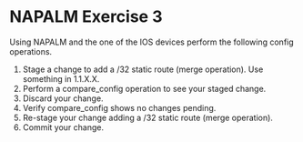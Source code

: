 # NAPALM Exercise 3

Using NAPALM and the one of the IOS devices perform the following config
operations.

1. Stage a change to add a /32 static route (merge operation). Use something in 1.1.X.X.
2. Perform a compare_config operation to see your staged change.
3. Discard your change.
4. Verify compare_config shows no changes pending.
5. Re-stage your change adding a /32 static route (merge operation).
6. Commit your change.

